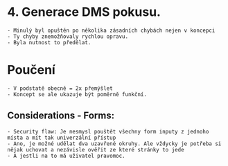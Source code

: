 # 4. Generace DMS pokusu.
    - Minulý byl opuštěn po několika zásadních chybách nejen v koncepci
    - Ty chyby znemožňovaly rychlou opravu.
    - Byla nutnost to předělat.
# Poučení
    - V podstatě obecně = 2x přemýšlet
    - Koncept se ale ukazuje být poměrně funkční.


## Considerations - Forms:
    - Security flaw: Je nesmysl pouštět všechny form inputy z jednoho místa a mít tak univerzální přístup
    - Ano, je možné udělat dva uzavřené okruhy. Ale vždycky je potřeba si nějak uchovat a nezávisle ověřit ze které stránky to jede
    - A jestli na to má uživatel pravomoc.
